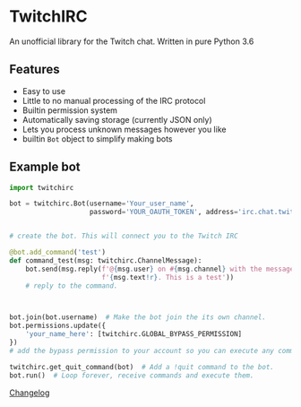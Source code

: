 # TwitchIRC

An unofficial library for the Twitch chat. Written in pure Python 3.6

## Features

- Easy to use
- Little to no manual processing of the IRC protocol
- Builtin permission system
- Automatically saving storage (currently JSON only)
- Lets you process unknown messages however you like
- builtin `Bot` object to simplify making bots

## Example bot
```python
import twitchirc

bot = twitchirc.Bot(username='Your_user_name',
                    password='YOUR_OAUTH_TOKEN', address='irc.chat.twitch.tv')


# create the bot. This will connect you to the Twitch IRC

@bot.add_command('test')
def command_test(msg: twitchirc.ChannelMessage):
    bot.send(msg.reply(f'@{msg.user} on #{msg.channel} with the message: '
                       f'{msg.text!r}. This is a test'))
    # reply to the command.



bot.join(bot.username)  # Make the bot join the its own channel.
bot.permissions.update({
    'your_name_here': [twitchirc.GLOBAL_BYPASS_PERMISSION]
})
# add the bypass permission to your account so you can execute any command.

twitchirc.get_quit_command(bot)  # Add a !quit command to the bot.
bot.run()  # Loop forever, receive commands and execute them.

```

[Changelog](changelog.md)